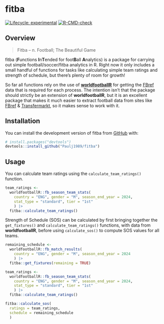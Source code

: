 
<!-- README.md is generated from README.Rmd. Please edit that file -->

# fitba

<!-- badges: start -->

[![Lifecycle:
experimental](https://img.shields.io/badge/lifecycle-experimental-orange.svg)](https://lifecycle.r-lib.org/articles/stages.html#experimental)
[![R-CMD-check](https://github.com/Paulj1989/fitba/actions/workflows/R-CMD-check.yaml/badge.svg)](https://github.com/Paulj1989/fitba/actions/workflows/R-CMD-check.yaml)
<!-- badges: end -->

## Overview

> Fitba – n. Football; The Beautiful Game

fitba (**F**unctions **I**n**T**ended for foot**B**all **A**nalytics) is
a package for carrying out simple football/soccer/fitba analytics in R.
Right now it only includes a small handful of functions for tasks like
calculating simple team ratings and strength of schedule, but there’s
plenty of room for growth!

So far all functions rely on the use of
[**worldfootballR**](https://jaseziv.github.io/worldfootballR/) for
getting the [FBref](https://fbref.com/) data that is required for each
process. The intention isn’t that the package should strictly be an
extension of **worldfootballR**, but it is an excellent package that
makes it much easier to extract football data from sites like
[FBref](https://fbref.com/) &
[Transfermarkt](https://www.transfermarkt.com/), so it makes sense to
work with it.

## Installation

You can install the development version of fitba from
[GitHub](https://github.com/) with:

``` r
# install.packages("devtools")
devtools::install_github("Paulj1989/fitba")
```

## Usage

You can calculate team ratings using the `calculate_team_ratings()`
function.

``` r
team_ratings <-
  worldfootballR::fb_season_team_stats(
    country = "ENG", gender = "M", season_end_year = 2024,
    stat_type = "standard", tier = "1st"
    ) |>
  fitba::calculate_team_ratings()
```

Strength of Schedule (SOS) can be calculated by first bringing together
the `get_fixtures()` and `calculate_team_ratings()` functions, with data
from **worldfootballR**, before using `calculate_sos()` to compute SOS
values for all teams.

``` r
remaining_schedule <-
  worldfootballR::fb_match_results(
    country = "ENG", gender = "M", season_end_year = 2024
    ) |>
  fitba::get_fixtures(remaining = TRUE)

team_ratings <-
  worldfootballR::fb_season_team_stats(
    country = "ENG", gender = "M", season_end_year = 2024,
    stat_type = "standard", tier = "1st"
    ) |>
  fitba::calculate_team_ratings()

fitba::calculate_sos(
  ratings = team_ratings,
  schedule = remaining_schedule
  )
```

